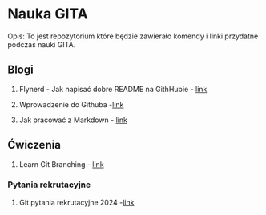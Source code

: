 # Nauka GITA

Opis: To jest repozytorium które będzie zawierało komendy i linki przydatne podczas nauki GITA.

## Blogi
1. Flynerd - Jak napisać dobre README na GithHubie - [link](https://www.flynerd.pl/2018/06/jak-napisac-dobre-readme-projektu-na-githubie.html)

2. Wprowadzenie do Githuba -[link](https://github.com/skills/introduction-to-github)

3. Jak pracować z Markdown - [link](https://github.com/skills/communicate-using-markdown)

## Ćwiczenia
1. Learn Git Branching - [link](https://learngitbranching.js.org)

### Pytania rekrutacyjne
1. Git pytania rekrutacyjne 2024 -[link](https://mockit.pl/blog/pytania-rekrutacyjne-git)